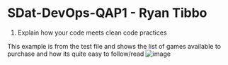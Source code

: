 # SDat-DevOps-QAP1 - Ryan Tibbo

1. Explain how your code meets clean code practices

This example is from the test file and shows the list of games available to purchase and how its quite easy to follow/read
![image](https://github.com/user-attachments/assets/898f935e-c321-44d0-a024-c8847a03225d)
